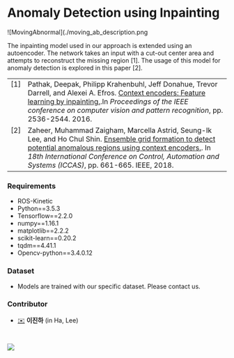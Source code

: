 # Anomaly Detection using Inpainting

![MovingAbnormal](./moving_ab_description.png

The inpainting model used in our approach is extended using an autoencoder. The network takes an input with a cut-out center area and attempts to reconstruct the missing region [1]. The usage of this model for anomaly detection is explored in this paper [2].

<table>
  <tr>
    <td valign="top">[1]</td>
    <td>Pathak, Deepak, Philipp Krahenbuhl, Jeff Donahue, Trevor Darrell, and Alexei A. Efros. <a href="https://arxiv.org/abs/1604.07379">Context encoders: Feature learning by inpainting.</a>.In <i>Proceedings of the IEEE conference on computer vision and pattern recognition</i>, pp. 2536-2544. 2016.
   </td>
  </tr>
  <tr>
    <td valign="top">[2]</td>
    <td>Zaheer, Muhammad Zaigham, Marcella Astrid, Seung-Ik Lee, and Ho Chul Shin. <a href="https://ieeexplore.ieee.org/document/8571926">Ensemble grid formation to detect potential anomalous regions using context encoders.</a>. In <i>18th International Conference on Control, Automation and Systems (ICCAS)</i>, pp. 661-665. IEEE, 2018.</td>
  </tr>
</table>

### Requirements
- ROS-Kinetic
- Python==3.5.3
- Tensorflow==2.2.0
- numpy==1.16.1
- matplotlib==2.2.2
- scikit-learn==0.20.2
- tqdm==4.41.1
- Opencv-python==3.4.0.12

### Dataset
- Models are trained with our specific dataset. Please contact us.

### Contributor
* [✉️](mailto:jh_lee@etri.re.kr) __이진하__ (in Ha, Lee)
#
![](https://www.etri.re.kr/images/kor/sub5/signature08.png)
